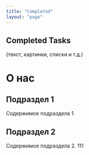 ```yaml
---
title: "Completed"
layout: "page"
---
```


## Completed Tasks

(текст, картинки, списки и т.д.)

# О нас
## Подраздел 1
Содержимое подраздела 1.
## Подраздел 2
Содержимое подраздела 2.
111
